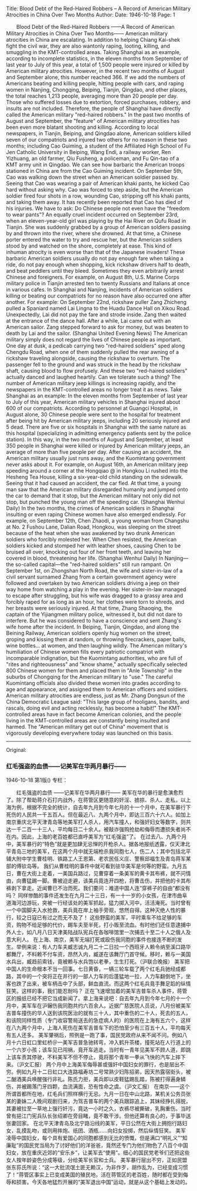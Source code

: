 Title: Blood Debt of the Red-Haired Robbers – A Record of American Military Atrocities in China Over Two Months
Author:
Date: 1946-10-18
Page: 1

　　Blood Debt of the Red-Haired Robbers
    ——A Record of American Military Atrocities in China Over Two Months——
    American military atrocities in China are escalating. In addition to helping Chiang Kai-shek fight the civil war, they are also wantonly raping, looting, killing, and smuggling in the KMT-controlled areas. Taking Shanghai as an example, according to incomplete statistics, in the eleven months from September of last year to July of this year, a total of 1,500 people were injured or killed by American military atrocities. However, in the recent two months of August and September alone, this number reached 366. If we add the numbers of Americans beating and killing people, hitting people with cars, and raping women in Nanjing, Chongqing, Beiping, Tianjin, Qingdao, and other places, the total reaches 1,213 people, averaging more than 20 people per day. Those who suffered losses due to extortion, forced purchases, robbery, and insults are not included. Therefore, the people of Shanghai have directly called the American military "red-haired robbers."
    In the past two months of August and September, the "feature" of American military atrocities has been even more blatant shooting and killing. According to local newspapers, in Tianjin, Beiping, and Qingdao alone, American soldiers killed seven of our compatriots and injured two others for no reason in these two months; including Cao Guiming, a student of the Affiliated High School of Fu Jen Catholic University in Beiping, Wang Endi, a railway worker, Ren Yizhuang, an old farmer, Qiu Fusheng, a policeman, and Fu Qin-tao of a KMT army unit in Qingdao.
    We can see how barbaric the American troops stationed in China are from the Cao Guiming incident. On September 5th, Cao was walking down the street when an American soldier passed by. Seeing that Cao was wearing a pair of American khaki pants, he kicked Cao hard without asking why. Cao was forced to step aside, but the American soldier fired four shots in a row, wounding Cao, stripping off his khaki pants, and taking them away. It has recently been reported that Cao has died of his injuries. We have to ask: Do Chinese people not even have the "freedom to wear pants"?
    An equally cruel incident occurred on September 23rd, when an eleven-year-old girl was playing by the Hai River on Qufu Road in Tianjin. She was suddenly grabbed by a group of American soldiers passing by and thrown into the river, where she drowned. At that time, a Chinese porter entered the water to try and rescue her, but the American soldiers stood by and watched on the shore, completely at ease. This kind of inhuman atrocity is even worse than that of the Japanese invaders!
    These barbaric American soldiers usually do not pay enough fare when taking a ride, do not pay enough when shopping, kick rickshaw drivers half to death, and beat peddlers until they bleed. Sometimes they even arbitrarily arrest Chinese and foreigners. For example, on August 8th, U.S. Marine Corps military police in Tianjin arrested ten to twenty Russians and Italians at once in various cafes.
    In Shanghai and Nanjing, incidents of American soldiers killing or beating our compatriots for no reason have also occurred one after another. For example: On September 22nd, rickshaw puller Zang Zhicheng pulled a Spaniard named Lai Lingna to the Huadu Dance Hall on Xikou Road. Unexpectedly, Lai did not pay the fare and strode inside. Zang then waited at the entrance of the dance hall. After a while, Lai came out with an American sailor. Zang stepped forward to ask for money, but was beaten to death by Lai and the sailor. (Shanghai United Evening News)
    The American military simply does not regard the lives of Chinese people as important. One day at dusk, a pedicab carrying two "red-haired soldiers" sped along Chengdu Road, when one of them suddenly pulled the rear awning of a rickshaw traveling alongside, causing the rickshaw to overturn. The passenger fell to the ground and was struck in the head by the rickshaw shaft, causing blood to flow profusely. And these two "red-haired soldiers" actually danced and laughed heartily. Can we tolerate such a thing?
    The number of American military jeep killings is increasing rapidly, and the newspapers in the KMT-controlled areas no longer treat it as news. Take Shanghai as an example: In the eleven months from September of last year to July of this year, American military vehicles in Shanghai injured about 600 of our compatriots. According to personnel at Guangci Hospital, in August alone, 30 Chinese people were sent to the hospital for treatment after being hit by American military jeeps, including 20 seriously injured and 5 dead. There are five or six hospitals in Shanghai with the same nature as this hospital (specializing in admitting emergency patients sent by the police station). In this way, in the two months of August and September, at least 350 people in Shanghai were killed or injured by American military jeeps, an average of more than five people per day.
    After causing an accident, the American military usually just runs away, and the Kuomintang government never asks about it. For example, on August 16th, an American military jeep speeding around a corner at the Hongqiao @ in Hongkou Li rushed into the Hesheng Tea House, killing a six-year-old child standing on the sidewalk. Seeing that it had caused an accident, the car fled. At that time, a young man saw that the American military disregarded humanity and jumped onto the car to demand that it stop, but the American military not only did not stop, but punched the young man off the speeding car. (Shanghai Wenhui Daily)
    In the two months, the crimes of American soldiers in Shanghai insulting or even raping Chinese women have also emerged endlessly. For example, on September 12th, Chen Zhaodi, a young woman from Changshu at No. 2 Fushou Lane, Dalian Road, Hongkou, was sleeping on the street because of the heat when she was awakened by two drunk American soldiers who forcibly molested her. When Chen resisted, the American soldiers kicked and stomped her with leather shoes, causing Chen to be bruised all over, knocking out four of her front teeth, and leaving her covered in blood, threatening her life. (Shanghai Wenhui Daily)
    In Nanjing—the so-called capital—the "red-haired soldiers" still run rampant. On September 1st, on Zhongshan North Road, the wife and sister-in-law of a civil servant surnamed Zhang from a certain government agency were followed and overtaken by two American soldiers driving a jeep on their way home from watching a play in the evening. Her sister-in-law managed to escape after struggling, but his wife was dragged to a grassy area and forcibly raped for as long as an hour, her clothes were torn to shreds, and her breasts were seriously injured. At that time, Zhang Shaoqing, the captain of the Yijiangmen military police, witnessed it, but did not dare to interfere. But he was considered to have a conscience and sent Zhang's wife home after the incident.
    In Beiping, Tianjin, Qingdao, and along the Beining Railway, American soldiers openly hug women on the street, groping and kissing them at random, or throwing firecrackers, paper balls, wine bottles… at women, and then laughing wildly.
    The American military's humiliation of Chinese women fills every patriotic compatriot with incomparable indignation, but the Kuomintang authorities, who are full of "rites and righteousness" and "know shame," actually specifically selected 800 Chinese women for them and placed them in "Anle Township" in the suburbs of Chongqing for the American military to "use." The careful Kuomintang officials also divided these women into grades according to age and appearance, and assigned them to American officers and soldiers.
    American military atrocities are endless, just as Mr. Zhang Dongsun of the China Democratic League said: "This large group of hooligans, bandits, and rascals, doing evil and acting recklessly, has become a habit!" The KMT-controlled areas have in fact become American colonies, and the people living in the KMT-controlled areas are constantly being insulted and harmed. The "American military get out of China" movement that is vigorously developing everywhere today was launched on this basis.



<hr /> 

Original: 


### 红毛强盗的血债——记美军在华两月暴行——

1946-10-18
第1版()
专栏：

　　红毛强盗的血债
    ——记美军在华两月暴行——
    美军在华的暴行是愈演愈烈了。除了帮助蒋介石打内战外，在蒋管区更随意的奸淫、掳掠、杀人、走私，以上海为例，根据不完全的统计，自去年九月到今年七月的十一个月中，在美军暴行下死伤的人民共一千五百人。但在最近八、九两个月中，即达三百六十六人。如加上南京重庆北平天津青岛等地美军打人杀人，用汽车撞人，和强奸妇女等数字，则共达一千二百一十三人，平均每日二十余人。被敲诈强购抢劫和侮辱而遭损失者尚不在内。因此，上海的老百姓都已直呼美军为“红毛强盗”了。
    在过去八、九两个月中，美军暴行的“特色”就是更加肆无忌惮的开枪杀人。据各地报纸透露，仅天津北平青岛三地的美军，在这两个月中就无端枪杀我同胞七人，伤二人；其中包括北平辅大附中学生曹桂明、铁路工人王恩第、老农民任义庄、警察邱福生及青岛蒋军某部的傅钦岛等。
    我们从曹桂明的事件中就可看到驻华美军是何等的野蛮。九月五日，曹在大街上走着，一美国兵路过，见曹穿着一条美军的黄卡其布裤，就不问情由，向曹猛踢一脚。曹被迫走避，该美兵竟连开四枪，将曹击伤，并把他的卡其布裤剥下拿走。近闻曹已不治而死。我们要问：难道中国人连“穿裤子的自由”都没有吗？
    同样惨酷的事件还发生在九月二十三日，有一十一岁的小女孩，在津市曲阜道海河边游玩，突被一行经该处的美军抓起，猛力掷入河中，活活淹死。当时曾有一个中国脚夫入水抢救，美兵竟在岸上袖手旁观，悠然自得。这种灭绝人性的暴行，较之日寇已有过之而无不及了！
    这些野蛮的美军，平时乘车不给足够的车资，购物不给足够的代价，踢车夫至半死，打小贩至流血。有时他们还任意逮捕中外人士，如八月八日天津美陆战队宪兵在各咖啡馆里一次捕去十至二十人之俄人及意大利人。
    在上海、南京，美军无端打死或殴伤我同胞的事件也接连不断的发生。举例来说：有人力车夫臧志诚九月二十二日拉一个西班牙人赖令纳至溪口路华都舞厅，不料赖不付车资，昂然入内，臧遂在该舞厅门首守候。移时，赖与一美国水兵出，臧趋前索钱，竟被赖与水兵饱以老拳，生生打死。（沪联合晚报）
    美军把中国人的生命根本不当一回事。七日黄昏，一辆三轮车载了两个红毛兵驰经成都路，其中的一个突将正在并行的一部人力车的后蓬猛地一拉，人力车翻倒地下，坐客也跌了出来，被车柄击中了头部，鲜血直流。而这两个红毛兵竟手舞足蹈的纵情狂笑。这样的事，我们能忍耐吗？
    正在飞速增加着的美军吉普车杀人事件，蒋管区的报纸已经不把它当成新闻了。拿上海来说吧：自去年九月到今年七月的十一个月中，美军车在沪辗伤我同胞共约六百余人。近据广慈医院人员说，八月份被美军吉普车撞伤的华人送到该院医治的就有三十人，其中重伤的二十人，死去的五人，和该院同样性质（专门收容警局送去的急症病人的）的医院在上海有五六个，这样在八九两个月中，上海人死伤在美军吉普车下的恐怕至少有三百五十人，平均每天有五人还多。
    美军肇祸后，照例是一跑了事，国民党政府从来不闻不问。例如八月十六日虹口里虹桥＠一美军吉普急驰转弯，冲入鹤升茶楼，撞死站在人行道上的一个六岁小孩；该车见已闯祸，竟开车逃走。当时有一青年见美军不顾人道，即跳上该车责其停驶，不料美军不但不停止，竟将那个青年一拳从飞快的汽车上摔下来。（沪文汇报）
    两个月中上海美军侮辱甚或强奸中国妇女的罪行，也是层出不穷。例如九月十二日虹口大连路福寿坊二号常熟少妇陈招弟，因天热露宿街头，被二酗酒美兵唤醒强行非礼。陈氏力拒，美兵即以皮鞋猛踢乱踏，陈被打得遍身鳞伤，并被踢落门牙四颗，血流满面，恐有性命之虞。（沪文汇报）
    在南京——这个所谓首都所在地，红毛兵们照样横行无忌。九月一日在中山北路，某机关公务员张某的妻妹二人晚间观剧归来，为驾吉普车的两个美兵跟踪追上，其妹经挣扎得脱，其妻被拉至一草地上强行奸污，竟达一小时之久，衣裤尽被撕破，乳胸重伤。当时曾有挹江门宪兵队长张绍卿在旁目睹，竟不敢干涉。但他还算有良心的，于事毕送张妻回家。
    在北平天津青岛及北宁路沿线的美军，平日公然在大街上拥抱行路妇女，乱摸乱吻，或则用摔炮、纸团、酒瓶……向妇女投掷，然后纵情狂笑。
    美军凌辱中国妇女，每个具有爱国心的同胞都感到无比的愤慨，但是满口“明礼义”“知廉耻”的国民党当局为了讨好他们的洋爸爸，竟然还专门为他们物色了八百个中国妇女，放在重庆近郊的“安乐乡”，让美军去“使用”。细心的国民党老爷们还把这些女人按年龄姿色分成等级，分给美军长官和士兵。
    美军暴行层出不穷，正如民盟张东荪氏所说：“这一大批流氓土匪无赖汉，为非作歹，胡作乱为，已经变成习惯了！”蒋管区事实上已变成美国的殖民地，活在蒋管区的老百姓，随时都在受到侮辱和损害。今天各地猛烈开展的“美军退出中国”运动，就是从这个基础上发动的。
